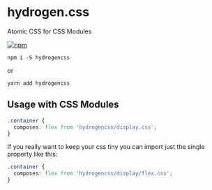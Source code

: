 # hydrogen.css
Atomic CSS for CSS Modules

[![npm](https://img.shields.io/npm/v/hydrogencss.svg)](http://npm.im/hydrogencss)

```shell
npm i -S hydrogencss
```
or
```shell
yarn add hydrogencss
```

## Usage with CSS Modules
```css
.container {
  composes: flex from 'hydrogencss/display.css';
}
```

If you really want to keep your css tiny you can import just the single property like this:
```css
.container {
  composes: flex from 'hydrogencss/display/flex.css';
}
```
